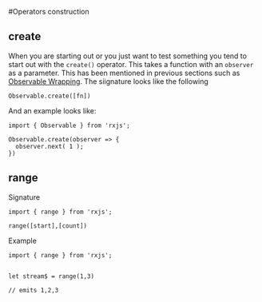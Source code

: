 #Operators construction

## create
When you are starting out or you just want to test something you tend to start out with the `create()` operator. This takes a function with an `observer` as a parameter. This has been mentioned in previous sections such as [Observable Wrapping](/observable-wrapping.md). The siignature looks like the following

```
Observable.create([fn])
```

And an example looks like:

```
import { Observable } from 'rxjs';

Observable.create(observer => {
  observer.next( 1 );
})
```

## range

Signature

```
import { range } from 'rxjs';

range([start],[count])
```

Example
```
import { range } from 'rxjs';


let stream$ = range(1,3)

// emits 1,2,3
```

